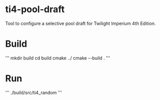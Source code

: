 # ti4-pool-draft
Tool to configure a selective pool draft for Twilight Imperium 4th Edition.

# Build
'''
mkdir build
cd build
cmake ../
cmake --build .
'''

# Run
'''
./build/src/ti4_random
'''